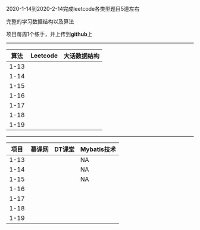 
2020-1-14到2020-2-14完成leetcode各类型题目5道左右

完整的学习数据结构以及算法

项目每周1个练手，并上传到**github**上


***

|算法|Leetcode|大话数据结构|
|---|---|---|
|1-13|||
|1-14|||
|1-15|||
|1-16|||
|1-17|||
|1-18|||
|1-19|||



***

|项目|慕课网|DT课堂|Mybatis技术|
|---|---|---|---|
|1-13|||NA|
|1-14|||NA|
|1-15|||NA|
|1-16||||
|1-17||||
|1-18||||
|1-19||||







